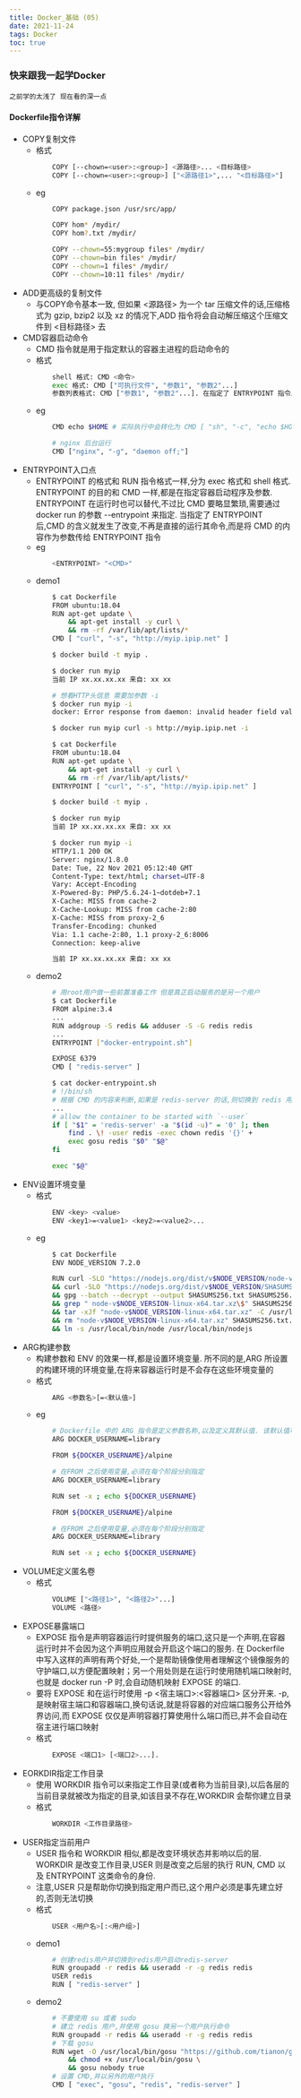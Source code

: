 ```yaml
---
title: Docker_基础 (05)
date: 2021-11-24
tags: Docker
toc: true
---
```


### 快来跟我一起学Docker
    之前学的太浅了 现在看的深一点

<!-- more -->

#### Dockerfile指令详解
- COPY复制文件
    * 格式
        ```bash
            COPY [--chown=<user>:<group>] <源路径>... <目标路径>
            COPY [--chown=<user>:<group>] ["<源路径1>",... "<目标路径>"]
        ```
    * eg
        ```bash
            COPY package.json /usr/src/app/

            COPY hom* /mydir/
            COPY hom?.txt /mydir/

            COPY --chown=55:mygroup files* /mydir/
            COPY --chown=bin files* /mydir/
            COPY --chown=1 files* /mydir/
            COPY --chown=10:11 files* /mydir/
        ```
- ADD更高级的复制文件
    * 与COPY命令基本一致, 但如果 <源路径> 为一个 tar 压缩文件的话,压缩格式为 gzip, bzip2 以及 xz 的情况下,ADD 指令将会自动解压缩这个压缩文件到 <目标路径> 去
- CMD容器启动命令
    * CMD 指令就是用于指定默认的容器主进程的启动命令的
    * 格式
        ```bash
            shell 格式: CMD <命令>
            exec 格式: CMD ["可执行文件", "参数1", "参数2"...]
            参数列表格式: CMD ["参数1", "参数2"...]. 在指定了 ENTRYPOINT 指令后,用 CMD 指定具体的参数. 
        ```
    * eg
        ```bash
            CMD echo $HOME # 实际执行中会转化为 CMD [ "sh", "-c", "echo $HOME" ]

            # nginx 后台运行
            CMD ["nginx", "-g", "daemon off;"]
        ```
- ENTRYPOINT入口点
    * ENTRYPOINT 的格式和 RUN 指令格式一样,分为 exec 格式和 shell 格式. ENTRYPOINT 的目的和 CMD 一样,都是在指定容器启动程序及参数. ENTRYPOINT 在运行时也可以替代,不过比 CMD 要略显繁琐,需要通过 docker run 的参数 --entrypoint 来指定. 当指定了 ENTRYPOINT 后,CMD 的含义就发生了改变,不再是直接的运行其命令,而是将 CMD 的内容作为参数传给 ENTRYPOINT 指令
    * eg
        ```bash
            <ENTRYPOINT> "<CMD>"
        ```
    * demo1
        ```bash
            $ cat Dockerfile
            FROM ubuntu:18.04
            RUN apt-get update \
                && apt-get install -y curl \
                && rm -rf /var/lib/apt/lists/*
            CMD [ "curl", "-s", "http://myip.ipip.net" ]

            $ docker build -t myip .

            $ docker run myip
            当前 IP xx.xx.xx.xx 来自: xx xx

            # 想看HTTP头信息 需要加参数 -i
            $ docker run myip -i
            docker: Error response from daemon: invalid header field value "oci runtime error: container_linux.go:247: starting container process caused \"exec: \\\"-i\\\": executable file not found in $PATH\"\n".

            $ docker run myip curl -s http://myip.ipip.net -i

            $ cat Dockerfile
            FROM ubuntu:18.04
            RUN apt-get update \
                && apt-get install -y curl \
                && rm -rf /var/lib/apt/lists/*
            ENTRYPOINT [ "curl", "-s", "http://myip.ipip.net" ]

            $ docker build -t myip .

            $ docker run myip
            当前 IP xx.xx.xx.xx 来自: xx xx

            $ docker run myip -i
            HTTP/1.1 200 OK
            Server: nginx/1.8.0
            Date: Tue, 22 Nov 2021 05:12:40 GMT
            Content-Type: text/html; charset=UTF-8
            Vary: Accept-Encoding
            X-Powered-By: PHP/5.6.24-1~dotdeb+7.1
            X-Cache: MISS from cache-2
            X-Cache-Lookup: MISS from cache-2:80
            X-Cache: MISS from proxy-2_6
            Transfer-Encoding: chunked
            Via: 1.1 cache-2:80, 1.1 proxy-2_6:8006
            Connection: keep-alive

            当前 IP xx.xx.xx.xx 来自: xx xx
        ```
    * demo2
        ```bash
            # 用root用户做一些前置准备工作 但是真正启动服务的是另一个用户
            $ cat Dockerfile
            FROM alpine:3.4
            ...
            RUN addgroup -S redis && adduser -S -G redis redis
            ...
            ENTRYPOINT ["docker-entrypoint.sh"]

            EXPOSE 6379
            CMD [ "redis-server" ]

            $ cat docker-entrypoint.sh
            # !/bin/sh
            # 根据 CMD 的内容来判断,如果是 redis-server 的话,则切换到 redis 用户身份启动服务器,否则依旧使用 root 身份执行
            ...
            # allow the container to be started with `--user`
            if [ "$1" = 'redis-server' -a "$(id -u)" = '0' ]; then
                find . \! -user redis -exec chown redis '{}' +
                exec gosu redis "$0" "$@"
            fi

            exec "$@"
        ```
- ENV设置环境变量
    * 格式
        ```bash
            ENV <key> <value>
            ENV <key1>=<value1> <key2>=<value2>...
        ```
    * eg
        ```bash
            $ cat Dockerfile
            ENV NODE_VERSION 7.2.0

            RUN curl -SLO "https://nodejs.org/dist/v$NODE_VERSION/node-v$NODE_VERSION-linux-x64.tar.xz" \
            && curl -SLO "https://nodejs.org/dist/v$NODE_VERSION/SHASUMS256.txt.asc" \
            && gpg --batch --decrypt --output SHASUMS256.txt SHASUMS256.txt.asc \
            && grep " node-v$NODE_VERSION-linux-x64.tar.xz\$" SHASUMS256.txt | sha256sum -c - \
            && tar -xJf "node-v$NODE_VERSION-linux-x64.tar.xz" -C /usr/local --strip-components=1 \
            && rm "node-v$NODE_VERSION-linux-x64.tar.xz" SHASUMS256.txt.asc SHASUMS256.txt \
            && ln -s /usr/local/bin/node /usr/local/bin/nodejs
        ```
- ARG构建参数
    * 构建参数和 ENV 的效果一样,都是设置环境变量. 所不同的是,ARG 所设置的构建环境的环境变量,在将来容器运行时是不会存在这些环境变量的
    * 格式
        ```bash
            ARG <参数名>[=<默认值>]
        ```
    * eg
        ```bash
            # Dockerfile 中的 ARG 指令是定义参数名称,以及定义其默认值. 该默认值可以在构建命令 docker build 中用 --build-arg <参数名>=<值> 来覆盖
            ARG DOCKER_USERNAME=library

            FROM ${DOCKER_USERNAME}/alpine

            # 在FROM 之后使用变量,必须在每个阶段分别指定
            ARG DOCKER_USERNAME=library

            RUN set -x ; echo ${DOCKER_USERNAME}

            FROM ${DOCKER_USERNAME}/alpine

            # 在FROM 之后使用变量,必须在每个阶段分别指定
            ARG DOCKER_USERNAME=library

            RUN set -x ; echo ${DOCKER_USERNAME}
        ```
- VOLUME定义匿名卷
    * 格式
        ```bash
            VOLUME ["<路径1>", "<路径2>"...]
            VOLUME <路径>
        ```
- EXPOSE暴露端口
    * EXPOSE 指令是声明容器运行时提供服务的端口,这只是一个声明,在容器运行时并不会因为这个声明应用就会开启这个端口的服务. 在 Dockerfile 中写入这样的声明有两个好处,一个是帮助镜像使用者理解这个镜像服务的守护端口,以方便配置映射；另一个用处则是在运行时使用随机端口映射时,也就是 docker run -P 时,会自动随机映射 EXPOSE 的端口. 
    * 要将 EXPOSE 和在运行时使用 -p <宿主端口>:<容器端口> 区分开来. -p,是映射宿主端口和容器端口,换句话说,就是将容器的对应端口服务公开给外界访问,而 EXPOSE 仅仅是声明容器打算使用什么端口而已,并不会自动在宿主进行端口映射
    * 格式
        ```bash
            EXPOSE <端口1> [<端口2>...]. 
        ```
- EORKDIR指定工作目录
    * 使用 WORKDIR 指令可以来指定工作目录(或者称为当前目录),以后各层的当前目录就被改为指定的目录,如该目录不存在,WORKDIR 会帮你建立目录
    * 格式
        ```bash
            WORKDIR <工作目录路径>
        ```
- USER指定当前用户
    * USER 指令和 WORKDIR 相似,都是改变环境状态并影响以后的层. WORKDIR 是改变工作目录,USER 则是改变之后层的执行 RUN, CMD 以及 ENTRYPOINT 这类命令的身份. 
    * 注意,USER 只是帮助你切换到指定用户而已,这个用户必须是事先建立好的,否则无法切换
    * 格式
        ```bash
            USER <用户名>[:<用户组>]
        ```
    * demo1
        ```bash
            # 创建redis用户并切换到redis用户启动redis-server
            RUN groupadd -r redis && useradd -r -g redis redis
            USER redis
            RUN [ "redis-server" ]
        ```
    * demo2
        ```bash
            # 不要使用 su 或者 sudo
            # 建立 redis 用户,并使用 gosu 换另一个用户执行命令
            RUN groupadd -r redis && useradd -r -g redis redis
            # 下载 gosu
            RUN wget -O /usr/local/bin/gosu "https://github.com/tianon/gosu/releases/download/1.12/gosu-amd64" \
                && chmod +x /usr/local/bin/gosu \
                && gosu nobody true
            # 设置 CMD,并以另外的用户执行
            CMD [ "exec", "gosu", "redis", "redis-server" ]
        ```










